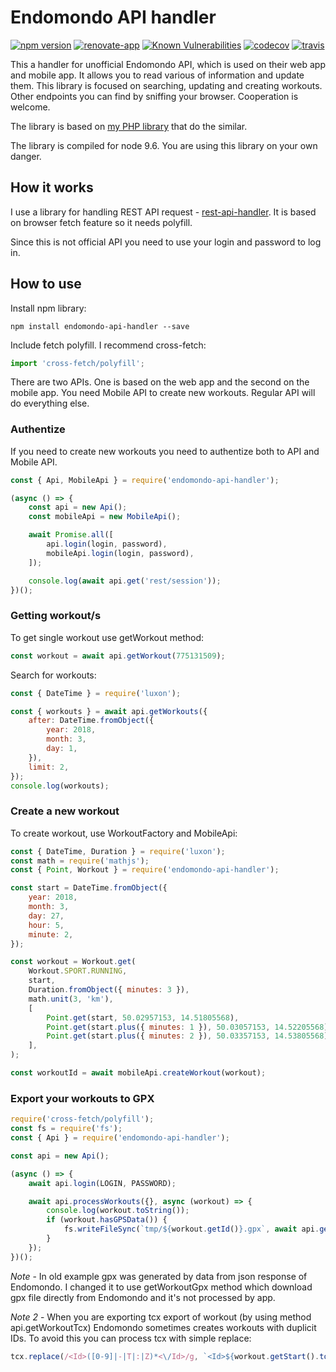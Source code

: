 # Endomondo API handler

[![npm version](https://badge.fury.io/js/endomondo-api-handler.svg)](https://badge.fury.io/js/endomondo-api-handler)
[![renovate-app](https://img.shields.io/badge/renovate-app-blue.svg)](https://renovateapp.com/) 
[![Known Vulnerabilities](https://snyk.io/test/github/fabulator/endomondo-api-handler/badge.svg)](https://snyk.io/test/github/fabulator/endomondo-api-handler)
[![codecov](https://codecov.io/gh/fabulator/endomondo-api-handler/branch/master/graph/badge.svg)](https://codecov.io/gh/fabulator/endomondo-api-handler) 
[![travis](https://travis-ci.org/fabulator/endomondo-api-handler.svg?branch=master)](https://travis-ci.org/fabulator/endomondo-api-handler)


This a handler for unofficial Endomondo API, which is used on their web app and mobile app. It allows you to read various of information and update them. This library is focused on searching, updating and creating workouts. Other endpoints you can find by sniffing your browser. Cooperation is welcome. 

The library is based on [my PHP library](https://github.com/fabulator/endomondo-api) that do the similar.

The library is compiled for node 9.6. You are using this library on your own danger.

## How it works
I use a library for handling REST API request - [rest-api-handler](https://github.com/fabulator/rest-api-handler). It is based on browser fetch feature so it needs polyfill.

Since this is not official API you need to use your login and password to log in.

## How to use

Install npm library:

```
npm install endomondo-api-handler --save
```

Include fetch polyfill. I recommend cross-fetch:

```javascript
import 'cross-fetch/polyfill';
```

There are two APIs. One is based on the web app and the second on the mobile app. You need Mobile API to create new workouts. Regular API will do everything else.

### Authentize

If you need to create new workouts you need to authentize both to API and Mobile API.

```javascript
const { Api, MobileApi } = require('endomondo-api-handler');

(async () => {
    const api = new Api();
    const mobileApi = new MobileApi();

    await Promise.all([
        api.login(login, password),
        mobileApi.login(login, password),
    ]);

    console.log(await api.get('rest/session'));
})();
```

### Getting workout/s
To get single workout use getWorkout method:

```javascript
const workout = await api.getWorkout(775131509);
```

Search for workouts:

```javascript
const { DateTime } = require('luxon');

const { workouts } = await api.getWorkouts({
    after: DateTime.fromObject({
        year: 2018,
        month: 3,
        day: 1,
    }),
    limit: 2,
});
console.log(workouts);
```

### Create a new workout

To create workout, use WorkoutFactory and MobileApi:

```javascript
const { DateTime, Duration } = require('luxon');
const math = require('mathjs');
const { Point, Workout } = require('endomondo-api-handler');

const start = DateTime.fromObject({
    year: 2018,
    month: 3,
    day: 27,
    hour: 5,
    minute: 2,
});

const workout = Workout.get(
    Workout.SPORT.RUNNING,
    start,
    Duration.fromObject({ minutes: 3 }),
    math.unit(3, 'km'),
    [
        Point.get(start, 50.02957153, 14.51805568),
        Point.get(start.plus({ minutes: 1 }), 50.03057153, 14.52205568),
        Point.get(start.plus({ minutes: 2 }), 50.03357153, 14.53805568),
    ],
);

const workoutId = await mobileApi.createWorkout(workout);
```

### Export your workouts to GPX

```javascript
require('cross-fetch/polyfill');
const fs = require('fs');
const { Api } = require('endomondo-api-handler');

const api = new Api();

(async () => {
    await api.login(LOGIN, PASSWORD);

    await api.processWorkouts({}, async (workout) => {
        console.log(workout.toString());
        if (workout.hasGPSData()) {
            fs.writeFileSync(`tmp/${workout.getId()}.gpx`, await api.getWorkoutGpx(workout.getId()), 'utf8');
        }
    });
})();

```

*Note* - In old example gpx was generated by data from json response of Endomondo. I changed it to use getWorkoutGpx method which download gpx file directly from Endomondo and it's not processed by app.

*Note 2* - When you are exporting tcx export of workout (by using method api.getWorkoutTcx) Endomondo sometimes creates workouts with duplicit IDs. To avoid this you can process tcx with simple replace:
```javascript
tcx.replace(/<Id>([0-9]|-|T|:|Z)*<\/Id>/g, `<Id>${workout.getStart().toISO()}</Id>`)
```

